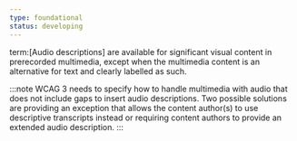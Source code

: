 ```yaml
---
type: foundational
status: developing
---
```


term:[Audio descriptions] are available for significant visual content in prerecorded multimedia, except when the multimedia content is an alternative for text and clearly labelled as such.

:::note
WCAG 3 needs to specify how to handle multimedia with audio that does not include gaps to insert audio descriptions. Two possible solutions are providing an exception that allows the content author(s) to use descriptive transcripts instead or requiring content authors to provide an extended audio description. 
:::
